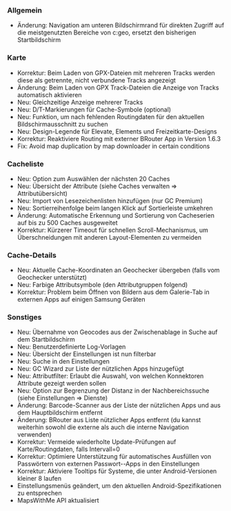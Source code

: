 ### Allgemein
- Änderung: Navigation am unteren Bildschirmrand für direkten Zugriff auf die meistgenutzten Bereiche von c:geo, ersetzt den bisherigen Startbildschirm

### Karte
- Korrektur: Beim Laden von GPX-Dateien mit mehreren Tracks werden diese als getrennte, nicht verbundene Tracks angezeigt
- Änderung: Beim Laden von GPX Track-Dateien die Anzeige von Tracks automatisch aktivieren
- Neu: Gleichzeitige Anzeige mehrerer Tracks
- Neu: D/T-Markierungen für Cache-Symbole (optional)
- Neu: Funktion, um nach fehlenden Routingdaten für den aktuellen Bildschirmausschnitt zu suchen
- Neu: Design-Legende für Elevate, Elements und Freizeitkarte-Designs
- Korrektur: Reaktiviere Routing mit externer BRouter App in Version 1.6.3
- Fix: Avoid map duplication by map downloader in certain conditions

### Cacheliste
- Neu: Option zum Auswählen der nächsten 20 Caches
- Neu: Übersicht der Attribute (siehe Caches verwalten => Attributübersicht)
- Neu: Import von Lesezeichenlisten hinzufügen (nur GC Premium)
- Neu: Sortierreihenfolge beim langen Klick auf Sortierleiste umkehren
- Änderung: Automatische Erkennung und Sortierung von Cacheserien auf bis zu 500 Caches ausgeweitet
- Korrektur: Kürzerer Timeout für schnellen Scroll-Mechanismus, um Überschneidungen mit anderen Layout-Elementen zu vermeiden

### Cache-Details
- Neu: Aktuelle Cache-Koordinaten an Geochecker übergeben (falls vom Geochecker unterstützt)
- Neu: Farbige Attributsymbole (den Attributgruppen folgend)
- Korrektur: Problem beim Öffnen von Bildern aus dem Galerie-Tab in externen Apps auf einigen Samsung Geräten

### Sonstiges
- Neu: Übernahme von Geocodes aus der Zwischenablage in Suche auf dem Startbildschirm
- Neu: Benutzerdefinierte Log-Vorlagen
- Neu: Übersicht der Einstellungen ist nun filterbar
- Neu: Suche in den Einstellungen
- Neu: GC Wizard zur Liste der nützlichen Apps hinzugefügt
- Neu: Attributfilter: Erlaubt die Auswahl, von welchen Konnektoren Attribute gezeigt werden sollen
- Neu: Option zur Begrenzung der Distanz in der Nachbereichssuche (siehe Einstellungen => Dienste)
- Änderung: Barcode-Scanner aus der Liste der nützlichen Apps und aus dem Hauptbildschirm entfernt
- Änderung: BRouter aus Liste nützlicher Apps entfernt (du kannst weiterhin sowohl die externe als auch die interne Navigation verwenden)
- Korrektur: Vermeide wiederholte Update-Prüfungen auf Karte/Routingdaten, falls Intervall=0
- Korrektur: Optimiere Unterstützung für automatisches Ausfüllen von Passwörtern von externen Passwort--Apps in den Einstellungen
- Korrektur: Aktiviere Tooltips für Systeme, die unter Android-Versionen kleiner 8 laufen
- Einstellungsmenüs geändert, um den aktuellen Android-Spezifikationen zu entsprechen
- MapsWithMe API aktualisiert

